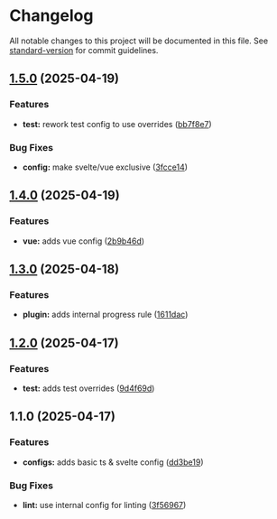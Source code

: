 # Changelog

All notable changes to this project will be documented in this file. See [standard-version](https://github.com/conventional-changelog/standard-version) for commit guidelines.

## [1.5.0](https://github.com/dvcol/eslint-config/compare/v1.4.0...v1.5.0) (2025-04-19)


### Features

* **test:** rework test config to use overrides ([bb7f8e7](https://github.com/dvcol/eslint-config/commit/bb7f8e71298609a179ee80e70e7c3597cae59d92))


### Bug Fixes

* **config:** make svelte/vue exclusive ([3fcce14](https://github.com/dvcol/eslint-config/commit/3fcce14565b44e2f9b96f340268e9f9dc9fdd1e3))

## [1.4.0](https://github.com/dvcol/eslint-config/compare/v1.3.0...v1.4.0) (2025-04-19)


### Features

* **vue:** adds vue config ([2b9b46d](https://github.com/dvcol/eslint-config/commit/2b9b46d50f29780cb313d84a9c498733917261af))

## [1.3.0](https://github.com/dvcol/eslint-config/compare/v1.2.0...v1.3.0) (2025-04-18)


### Features

* **plugin:** adds internal progress rule ([1611dac](https://github.com/dvcol/eslint-config/commit/1611dacbad87cf8b7af85203b068677a99185e68))

## [1.2.0](https://github.com/dvcol/eslint-config/compare/v1.1.0...v1.2.0) (2025-04-17)


### Features

* **test:** adds test overrides ([9d4f69d](https://github.com/dvcol/eslint-config/commit/9d4f69d84d7a3aa7041c7612e5281f6181ea1d8a))

## 1.1.0 (2025-04-17)


### Features

* **configs:** adds basic ts & svelte config ([dd3be19](https://github.com/dvcol/eslint-config/commit/dd3be19bc22344ca9a8ef3306fea70bbe0f2afef))


### Bug Fixes

* **lint:** use internal config for linting ([3f56967](https://github.com/dvcol/eslint-config/commit/3f56967f7b2676d923b9396ef14bab93843cde46))
